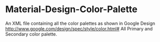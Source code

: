 # Material-Design-Color-Palette
An XML file containing all the color palettes as shown in Google Design 
http://www.google.com/design/spec/style/color.html#
All Primary and Secondary color palette.
